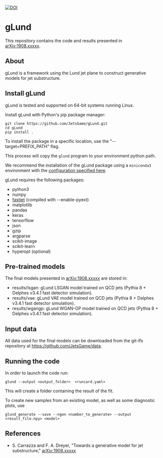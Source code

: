 [![DOI](https://zenodo.org/badge/DOI/)](https://doi.org)

gLund
======

This repository contains the code and results presented in [arXiv:1908.xxxxx](https://arxiv.org/abs/1908.xxxxxx).

## About

gLund is a framework using the Lund jet plane to construct generative
models for jet substructure.

## Install gLund

gLund is tested and supported on 64-bit systems running Linux.

Install gLund with Python's pip package manager:
```
git clone https://github.com/JetsGame/gLund.git
cd gLund
pip install .
```
To install the package in a specific location, use
the "--target=PREFIX_PATH" flag.

This process will copy the `glund` program to your environment python path.

We recommend the installation of the gLund package using a `miniconda3`
environment with the
[configuration specified here](https://github.com/JetsGame/gLund/blob/master/environment.yml).

gLund requires the following packages:
- python3
- numpy
- [fastjet](http://fastjet.fr/) (compiled with --enable-pyext)
- matplotlib
- pandas
- keras
- tensorflow
- json
- gzip
- argparse
- scikit-image
- scikit-learn
- hyperopt (optional)

## Pre-trained models

The final models presented in
[arXiv:1908.xxxxx](https://arxiv.org/abs/1908.xxxxx "gLund paper")
are stored in:
- results/lsgan: gLund LSGAN model trained on QCD jets (Pythia 8 + Delphes v3.4.1 fast detector simulation).
- results/vae: gLund VAE model trained on QCD jets (Pythia 8 + Delphes v3.4.1 fast detector simulation).
- results/wgangp: gLund WGAN-GP model trained on QCD jets (Pythia 8 + Delphes v3.4.1 fast detector simulation).

## Input data

All data used for the final models can be downloaded from the git-lfs repository
at https://github.com/JetsGame/data.

## Running the code

In order to launch the code run:
```
glund --output <output_folder>  <runcard.yaml>
```
This will create a folder containing the result of the fit.

To create new samples from an existing model, as well as some diagnostic plots, use
```
glund_generate --save --ngen <number_to_generate> --output <result_file.npy> <model>
```

## References

* S. Carrazza and F. A. Dreyer, "Towards a generative model for jet substructure,"
  [arXiv:1908.xxxxx](https://arxiv.org/abs/1908.xxxxx "gLund paper")
